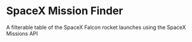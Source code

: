 # SpaceX Mission Finder
 A filterable table of the SpaceX Falcon rocket launches using the SpaceX Missions API

